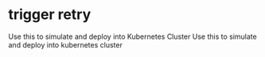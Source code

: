 # trigger retry
Use this to simulate and deploy into Kubernetes Cluster
Use this to simulate and deploy into kubernetes cluster
